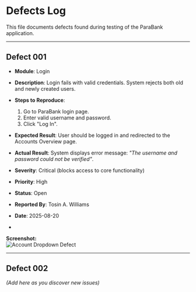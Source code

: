 # Defects Log

This file documents defects found during testing of the ParaBank application.

---

## Defect 001
- **Module**: Login  
- **Description**: Login fails with valid credentials. System rejects both old and newly created users.  
- **Steps to Reproduce**:  
  1. Go to ParaBank login page.  
  2. Enter valid username and password.  
  3. Click "Log In".  
- **Expected Result**: User should be logged in and redirected to the Accounts Overview page.  
- **Actual Result**: System displays error message: *"The username and password could not be verified"*.  
- **Severity**: Critical (blocks access to core functionality)  
- **Priority**: High  
- **Status**: Open  
- **Reported By**: Tosin A. Williams  
- **Date**: 2025-08-20

-   
  
**Screenshot:**  
![Account Dropdown Defect](./assets/defects/account-dropdown.png)


---

## Defect 002
*(Add here as you discover new issues)*

